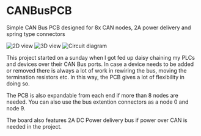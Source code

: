 # CANBusPCB

Simple CAN Bus PCB designed for 8x CAN nodes, 2A power delivery and spring type connectors

![2D view](https://github.com/tkucic/CANBusPCB/blob/main/canbuspcb2d.png?raw=true)
![3D view](https://github.com/tkucic/CANBusPCB/blob/main/canbuspcb3d.png?raw=true)
![Circuit diagram](https://github.com/tkucic/CANBusPCB/blob/main/canbuspcbcircuit.png?raw=true)

This project started on a sunday when I got fed up daisy chaining my PLCs and devices over their CAN Bus ports. In case a device needs to be added or removed there is always a lot of work in rewiring the bus, moving the termination resistors etc. In this way, the PCB gives a lot of flexibility in doing so.

The PCB is also expandable from each end if more than 8 nodes are needed. You can also use the bus extention connectors as a node 0 and node 9.

The board also features 2A DC Power delivery bus if power over CAN is needed in the project.
